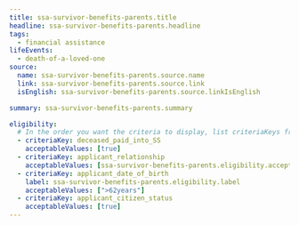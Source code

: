 ```yaml
---
title: ssa-survivor-benefits-parents.title
headline: ssa-survivor-benefits-parents.headline
tags:
  - financial assistance
lifeEvents:
  - death-of-a-loved-one
source:
  name: ssa-survivor-benefits-parents.source.name
  link: ssa-survivor-benefits-parents.source.link
  isEnglish: ssa-survivor-benefits-parents.source.linkIsEnglish

summary: ssa-survivor-benefits-parents.summary

eligibility:
  # In the order you want the criteria to display, list criteriaKeys from the csv here, each followed by a comma-separated list of which values indicate eligibility for that criteria. Wrap individual values in quotes if they have inner commas.
  - criteriaKey: deceased_paid_into_SS
    acceptableValues: [true]
  - criteriaKey: applicant_relationship
    acceptableValues: [ssa-survivor-benefits-parents.eligibility.acceptableValues]
  - criteriaKey: applicant_date_of_birth
    label: ssa-survivor-benefits-parents.eligibility.label
    acceptableValues: [">62years"]
  - criteriaKey: applicant_citizen_status
    acceptableValues: [true]
---
```

